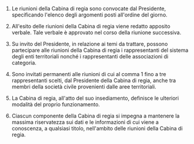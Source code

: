 1. Le riunioni della Cabina di regia sono convocate dal Presidente, specificando l'elenco degli argomenti posti all'ordine del giorno.

2. All'esito delle riunioni della Cabina di regia viene redatto apposito verbale. Tale verbale è approvato nel corso della riunione successiva. 

3. Su invito del Presidente, in relazione ai temi da trattare, possono partecipare alle riunioni della Cabina di regia i rappresentanti del sistema degli enti territoriali nonché i rappresentanti delle associazioni di categoria.

4. Sono invitati permanenti alle riunioni di cui al comma 1 fino a tre rappresentanti scelti, dal Presidente della Cabina di regia, anche tra membri della società civile provenienti dalle aree territoriali.

5. La Cabina di regia, all'atto del suo insediamento, definisce le ulteriori modalità del proprio funzionamento.

6. Ciascun componente della Cabina di regia si impegna a mantenere la massima riservatezza sui dati e le informazioni di cui viene a conoscenza, a qualsiasi titolo, nell'ambito delle riunioni della Cabina di regia.